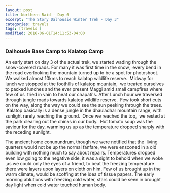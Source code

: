 ```yaml
---
layout: post
title: Northern Raid - Day 6
excerpt: "The Story Dalhousie Winter Trek - Day 3"
categories: travels
tags: [travels ]
modified: 2016-06-01T14:11:53-04:00
---
```


### Dalhousie Base Camp to Kalatop Camp

An early start on day 3 of the actual trek, we started wading through the snow-covered roads. For many it was first time in the snow,  every bend in the road overlooking the mountain turned up to be a spot for photoshoot. We walked almost 10kms to reach kalatop wildlife reserve.  Midway for lunch we stopped at the foothills of kalatop mountain,  we treated ourselves to packed lunches and the ever present Maggi amid small campfires where few of us  tried in vain to heat our chapati's. After Lunch hour we traversed through jungle roads towards kalatop wildlife reserve.  Few took short cuts on the way, along the way we could see the sun peeking through the trees.  Kalatop basically is a dense jungle in the dhauladhar mountain range, with sunlight rarely reaching the ground.  Once we reached the top,  we rested at the park clearing out the chinks in our body.  Hot tomato soup was the saviour for the day, warming us up as the temperature dropped sharply with the receding sunlight.

The ancient home conunundrum, though we were notified that the  living quarters would not be up the normal fanfare, we were ensconed in a old building with nothing much to say about repairs. Temperatures dropped even low going to the negative side, it was a sight to behold when we woke ,as we could only the eyes of a friend, to beat the freezing temperature there were layers upon layers on cloth on him. Few of us brought up in the warm climate, would be scoffing at the idea of tissue papers. The early morning ablutions with freezing cold water, stars could be seen in brought day light when cold water touched human body.
